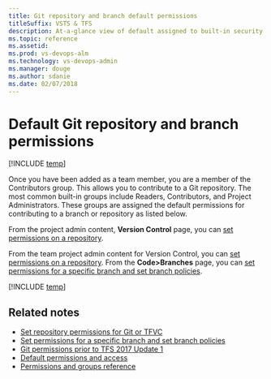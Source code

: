 ```yaml
---
title: Git repository and branch default permissions
titleSuffix: VSTS & TFS
description: At-a-glance view of default assigned to built-in security groups made for Git repositories and branches 
ms.topic: reference
ms.assetid:  
ms.prod: vs-devops-alm
ms.technology: vs-devops-admin
ms.manager: douge
ms.author: sdanie
ms.date: 02/07/2018
---
```

[//]: # (monikerRange: '>= tfs-2013')

# Default Git repository and branch permissions

[!INCLUDE [temp](../_shared/version-vsts-tfs-all-versions.md)]

Once you have been added as a team member, you are a member of the Contributors group. This allows you to contribute to a Git repository. The most common built-in groups include Readers, Contributors, and Project Administrators. These groups are assigned the default permissions for contributing to a branch or repository as listed below.

From the project admin content, **Version Control** page, you can [set permissions on a repository](set-git-tfvc-repository-permissions.md). 

From the team project admin content for Version Control, you can [set permissions on a repository](set-git-tfvc-repository-permissions.md). From the **Code>Branches** page, you can [set permissions for a specific branch and set branch policies](../git/branch-permissions.md). 

[!INCLUDE [temp](_shared/code-git.md)]


## Related notes 

- [Set repository permissions for Git or TFVC](set-git-tfvc-repository-permissions.md)
- [Set permissions for a specific branch and set branch policies](../git/branch-permissions.md)
- [Git permissions prior to TFS 2017 Update 1](git-permissions-before-2017.md) 
- [Default permissions and access](permissions-access.md) 
- [Permissions and groups reference](permissions.md) 
